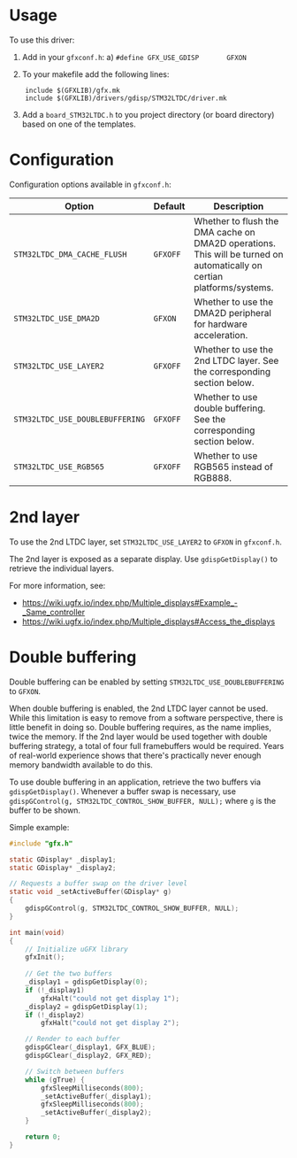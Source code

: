 # Usage
To use this driver:

1. Add in your `gfxconf.h`:
	a) `#define GFX_USE_GDISP		GFXON`

2. To your makefile add the following lines:
```
	include $(GFXLIB)/gfx.mk
	include $(GFXLIB)/drivers/gdisp/STM32LTDC/driver.mk
```

3. Add a `board_STM32LTDC.h` to you project directory (or board directory)
	based on one of the templates.
	
# Configuration
Configuration options available in `gfxconf.h`:

| Option | Default | Description |
| --- | --- | --- |
| `STM32LTDC_DMA_CACHE_FLUSH` | `GFXOFF` | Whether to flush the DMA cache on DMA2D operations. This will be turned on automatically on certian platforms/systems. |
| `STM32LTDC_USE_DMA2D` | `GFXON` | Whether to use the DMA2D peripheral for hardware acceleration. |
| `STM32LTDC_USE_LAYER2` | `GFXOFF` | Whether to use the 2nd LTDC layer. See the corresponding section below. |
| `STM32LTDC_USE_DOUBLEBUFFERING` | `GFXOFF` | Whether to use double buffering. See the corresponding section below. |
| `STM32LTDC_USE_RGB565` | `GFXOFF` | Whether to use RGB565 instead of RGB888. |

# 2nd layer
To use the 2nd LTDC layer, set `STM32LTDC_USE_LAYER2` to `GFXON` in `gfxconf.h`.

The 2nd layer is exposed as a separate display. Use `gdispGetDisplay()` to retrieve the individual layers.

For more information, see:
  - https://wiki.ugfx.io/index.php/Multiple_displays#Example_-_Same_controller
  - https://wiki.ugfx.io/index.php/Multiple_displays#Access_the_displays

# Double buffering
Double buffering can be enabled by setting `STM32LTDC_USE_DOUBLEBUFFERING` to `GFXON`.

When double buffering is enabled, the 2nd LTDC layer cannot be used. While this limitation is easy to remove from a software perspective, there is little benefit in doing so. Double buffering requires, as the name implies, twice the memory. If the 2nd layer would be used together with double buffering strategy, a total of four full framebuffers would be required. Years of real-world experience shows that there's practically never enough memory bandwidth available to do this.

To use double buffering in an application, retrieve the two buffers via `gdispGetDisplay()`.
Whenever a buffer swap is necessary, use `gdispGControl(g, STM32LTDC_CONTROL_SHOW_BUFFER, NULL);` where `g` is the buffer to be shown.

Simple example:
```c
#include "gfx.h"

static GDisplay* _display1;
static GDisplay* _display2;

// Requests a buffer swap on the driver level
static void _setActiveBuffer(GDisplay* g)
{
	gdispGControl(g, STM32LTDC_CONTROL_SHOW_BUFFER, NULL);
}

int main(void)
{
	// Initialize uGFX library
	gfxInit();
	
	// Get the two buffers
	_display1 = gdispGetDisplay(0);
	if (!_display1)
		gfxHalt("could not get display 1");
	_display2 = gdispGetDisplay(1);
	if (!_display2)
		gfxHalt("could not get display 2");

	// Render to each buffer
	gdispGClear(_display1, GFX_BLUE);
	gdispGClear(_display2, GFX_RED);

	// Switch between buffers
	while (gTrue) {
		gfxSleepMilliseconds(800);
		_setActiveBuffer(_display1);
		gfxSleepMilliseconds(800);
		_setActiveBuffer(_display2);
	}

	return 0;
}
```
